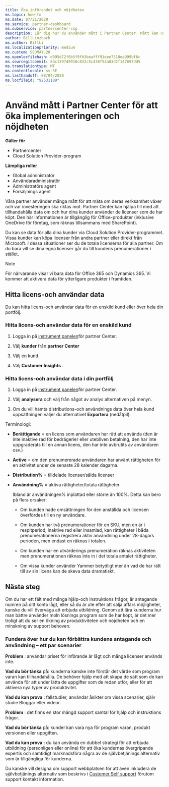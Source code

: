 ```yaml
---
title: Öka införandet och nöjdheten
ms.topic: how-to
ms.date: 07/21/2020
ms.service: partner-dashboard
ms.subservice: partnercenter-csp
description: Lär dig hur du använder mått i Partner Center. Mått kan visa om din verksamhet växer, hur kunderna använder sina licenser och var de kan fokusera investeringen.
author: BillLinzbach
ms.author: BillLi
ms.localizationpriority: medium
ms.custom: SEOMAY.20
ms.openlocfilehash: d995d72f6b5f9fb3beafff91eee7518ee999bf6c
ms.sourcegitcommit: 8dc139749916c822c5c438f54a03d2f147697dd5
ms.translationtype: MT
ms.contentlocale: sv-SE
ms.lasthandoff: 08/04/2020
ms.locfileid: "92531189"
---
```

# <a name="use-metrics-in-partner-center-to-increase-adoption-and-satisfaction"></a>Använd mått i Partner Center för att öka implementeringen och nöjdheten

**Gäller för**

- Partnercenter
- Cloud Solution Provider-program

**Lämpliga roller**

- Global administratör
- Användaradministratör
- Administratörs agent
- Försäljnings agent

Våra partner använder många mått för att mäta om deras verksamhet växer och var investeringen ska riktas mot. Partner Center kan hjälpa till med att tillhandahålla data om och hur dina kunder använder de licenser som de har köpt. Den här informationen är tillgänglig för Office-produkter (inklusive OneDrive för företag, som räknas tillsammans med SharePoint).

Du kan se data för alla dina kunder via Cloud Solution Provider-programmet. Vissa kunder kan köpa licenser från andra partner eller direkt från Microsoft. I dessa situationer ser du de totala licenserna för alla partner. Om du bara vill se dina egna licenser går du till kundens prenumerationer i stället.

> [!NOTE]  
> För närvarande visar vi bara data för Office 365 och Dynamics 365. Vi kommer att aktivera data för ytterligare produkter i framtiden.

## <a name="find-license-and-user-data"></a>Hitta licens-och användar data

Du kan hitta licens-och användar data för en enskild kund eller över hela din portfölj.

### <a name="find-license-and-user-data-for-a-single-customer"></a>Hitta licens-och användar data för en enskild kund

1. Logga in på [instrument panelen](https://partner.microsoft.com/dashboard)för partner Center.

2. Välj **kunder** från **partner Center**

3. Välj en kund.

4. Välj **Customer Insights** .

### <a name="find-license-and-user-data-across-your-portfolio"></a>Hitta licens-och användar data i din portfölj

1. Logga in på [instrument panelen](https://partner.microsoft.com/dashboard)för partner Center.

2. Välj **analysera** och välj från något av analys alternativen på menyn.

3. Om du vill hämta distributions-och användnings data över hela kund uppsättningen väljer du alternativet **Exportera** (nedåtpil).

Terminologi:

- **Berättigande** = en licens som användaren har rätt att använda (den är inte inaktive rad för bedrägerier eller utebliven betalning, den har inte uppgraderats till en annan licens, den har inte avbrutits av användaren osv.)

- **Active** = om den prenumererade användaren har använt rättigheten för en aktivitet under de senaste 28 kalender dagarna.

- **Distribution%** = tilldelade licenser/sålda licenser

- **Användning%** = aktiva rättigheter/totala rättigheter

   Ibland är användningen% inplattad eller större än 100%. Detta kan bero på flera orsaker:

  - Om kunden hade omsättningen för den anställda och licensen överfördes till en ny användare.

  - Om kunden har två prenumerationer för en SKU, men en är i respitperiod, inaktive rad eller insamlad, kan rättigheter i båda prenumerationerna registrera aktiv användning under 28-dagars perioden, men endast en räknas i totalen.

  - Om kunden har en utvärderings prenumeration räknas aktiviteten men prenumerationen räknas inte in i det totala antalet rättigheter.

  - Om vissa kunder använder Yammer betydligt mer än vad de har rätt till av sin licens kan de skeva data dramatiskt.

## <a name="next-steps"></a>Nästa steg

Om du har ett fält med många hjälp-och instruktions frågor, är antagande numren på ditt konto lågt, eller så du är ute efter att sälja affärs möjligheter, kanske du vill överväga att erbjuda utbildning. Genom att lära kunderna hur man bättre använder moln lösnings program som de har köpt, är det mer troligt att du ser en ökning av produktiviteten och nöjdheten och en minskning av support behoven.

### <a name="considering-how-to-improve-customer-adoption-and-usage---a-couple-scenarios"></a>Fundera över hur du kan förbättra kundens antagande och användning – ett par scenarier

**Problem** : användar priset för införande är lågt och många licenser används inte.

**Vad du bör tänka** på: kunderna kanske inte förstår det värde som program varan kan tillhandahålla. De behöver hjälp med att skapa de sätt som de kan använda för att under lätta de uppgifter som de redan utför, eller för att aktivera nya typer av produktivitet.

**Vad du kan prova** : fallstudier, användar åsikter om vissa scenarier, själv studie Bloggar eller videor.

**Problem** : det finns en stor mängd support samtal för hjälp och instruktions frågor.

**Vad du bör tänka** på: kunder kan vara nya för program varan, produkt versionen eller uppgiften.

**Vad du kan prova** : du kan använda en dubbel strategi för att erbjuda utbildning (personligen eller online) för att öka kundernas övergripande expertis och samtidigt marknadsföra några av de självbetjänings alternativ som är tillgängliga för kunderna.

Du kanske vill designa om support webbplatsen för att även inkludera de självbetjänings alternativ som beskrivs i [Customer Self support](customer-self-support.md) förutom support kontakt information.

